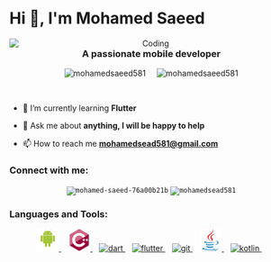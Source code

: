 <!-- # Hello, I’m Mohamed Saeed👋
<p align="center">
 <img  alt="Coding" src="https://cdn.dribbble.com/users/1162077/screenshots/3848914/programmer.gif" align="right" width="700"/>
</p>
- 🔭 I’m currently working on Flutter
- 🌱 I’m currently learning Flutter
- 👯 I’m looking to collaborate on LinkedIn
- 🤔 I’m looking for help with Documentation
- 💬 Ask me about flutter
- 📫 How to reach me: [LinkedIn -@mohamedsaeed](http://linkedin.com/in/mohamed-saeed-76a00b21b)  -->

# Hi 👋, I'm Mohamed Saeed
<p align="center">
 <img  alt="Coding" src="https://cdn.dribbble.com/users/1162077/screenshots/3848914/programmer.gif" align="right" width="700"/>
</p>
<h3 align="center">A passionate mobile developer</h3>
<div align="center">
   <img src="https://badges.pufler.dev/repos/mohamedsaeed581" alt="mohamedsaeed581"/>
   &nbsp; &nbsp;
   <img src="https://komarev.com/ghpvc/?username=mohamedsaeed581&label=Profile%20views&color=0e75b6&style=flat" alt="mohamedsaeed581" /> 
</div>

<!-- <p align="left"> <img src="https://komarev.com/ghpvc/?username=mohamedsaeed581&label=Profile%20views&color=0e75b6&style=flat" alt="mohamedsaeed581" /> </p>
 -->
<!-- <p align="left"> <a href="https://github.com/ryo-ma/github-profile-trophy"><img src="https://github-profile-trophy.vercel.app/?username=mohamedsaeed581" alt="mohamedsaeed581" /></a> </p> -->

<p align="left"> <a href="https://twitter.com/" target="blank"><img src="https://img.shields.io/twitter/follow/?logo=twitter&style=for-the-badge" alt="" /></a> </p>

- 🌱 I’m currently learning **Flutter**

- 💬 Ask me about **anything, I will be happy to help**

- 📫 How to reach me **mohamedsead581@gmail.com**

<h3 align="left">Connect with me:</h3>
<div align="center">
<code><img align="center" src="https://raw.githubusercontent.com/rahuldkjain/github-profile-readme-generator/master/src/images/icons/Social/linked-in-alt.svg" alt="mohamed-saeed-76a00b21b" height="30" width="40" /></code> 
<!--  &nbsp;&nbsp; -->
<code><img align="center" src="https://raw.githubusercontent.com/rahuldkjain/github-profile-readme-generator/master/src/images/icons/Social/codeforces.svg" alt="mohamedsead581" height="30" width="40" /></code> 

<h3 align="left">Languages and Tools:</h3>
<p align="center"> <a href="https://developer.android.com" target="_blank" rel="noreferrer"> <img src="https://raw.githubusercontent.com/devicons/devicon/master/icons/android/android-original-wordmark.svg" alt="android" width="40" height="40"/> </a>
 &nbsp;&nbsp;
 <a href="https://www.w3schools.com/cpp/" target="_blank" rel="noreferrer"> <img src="https://raw.githubusercontent.com/devicons/devicon/master/icons/cplusplus/cplusplus-original.svg" alt="cplusplus" width="40" height="40"/> </a>
 &nbsp;&nbsp;
 <a href="https://dart.dev" target="_blank" rel="noreferrer"> <img src="https://www.vectorlogo.zone/logos/dartlang/dartlang-icon.svg" alt="dart" width="40" height="40"/> </a> 
 &nbsp;&nbsp;
 <a href="https://flutter.dev" target="_blank" rel="noreferrer"> <img src="https://www.vectorlogo.zone/logos/flutterio/flutterio-icon.svg" alt="flutter" width="40" height="40"/> </a>
 &nbsp;&nbsp;
 <a href="https://git-scm.com/" target="_blank" rel="noreferrer"> <img src="https://www.vectorlogo.zone/logos/git-scm/git-scm-icon.svg" alt="git" width="40" height="40"/> </a> 
 &nbsp;&nbsp;
 <a href="https://www.java.com" target="_blank" rel="noreferrer"> <img src="https://raw.githubusercontent.com/devicons/devicon/master/icons/java/java-original.svg" alt="java" width="40" height="40"/> </a> 
&nbsp;&nbsp;
<a href="https://kotlinlang.org" target="_blank" rel="noreferrer"> <img src="https://www.vectorlogo.zone/logos/kotlinlang/kotlinlang-icon.svg" alt="kotlin" width="40" height="40"/> </a>
 &nbsp;&nbsp; </p>

<!-- <p><img align="left" src="https://github-readme-stats.vercel.app/api/top-langs?username=mohamedsaeed581&show_icons=true&locale=en&layout=compact" alt="mohamedsaeed581" /></p>

<p>&nbsp;<img align="center" src="https://github-readme-stats.vercel.app/api?username=mohamedsaeed581&show_icons=true&locale=en" alt="mohamedsaeed581" /></p>

<p><img align="center" src="https://github-readme-streak-stats.herokuapp.com/?user=mohamedsaeed581&" alt="mohamedsaeed581" /></p>
 -->
